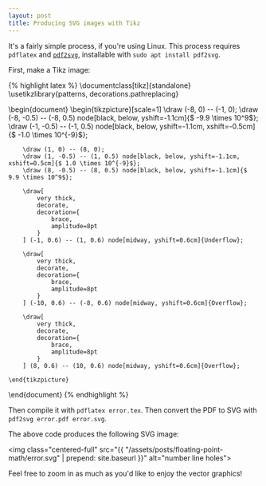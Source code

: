 ```yaml
---
layout: post
title: Producing SVG images with Tikz
---
```

<!-- Custom styles for the images -->
<link rel="stylesheet" href="{{ "/assets/styles/images.css" | prepend: site.baseurl }}">

It's a fairly simple process, if you're using Linux. This process requires `pdflatex` and [`pdf2svg`](https://github.com/dawbarton/pdf2svg), installable with `sudo apt install pdf2svg`.

First, make a Tikz image:

{% highlight latex %}
\documentclass[tikz]{standalone}
\usetikzlibrary{patterns, decorations.pathreplacing}

\begin{document}
    \begin{tikzpicture}[scale=1]
        \draw (-8, 0) -- (-1, 0);
        \draw (-8, -0.5) -- (-8, 0.5) node[black, below, yshift=-1.1cm]{$ -9.9 \times 10^9$};
        \draw (-1, -0.5) -- (-1, 0.5) node[black, below, yshift=-1.1cm, xshift=-0.5cm]{$ -1.0 \times 10^{-9}$};

        \draw (1, 0) -- (8, 0);
        \draw (1, -0.5) -- (1, 0.5) node[black, below, yshift=-1.1cm, xshift=0.5cm]{$ 1.0 \times 10^{-9}$};
        \draw (8, -0.5) -- (8, 0.5) node[black, below, yshift=-1.1cm]{$ 9.9 \times 10^9$};

        \draw[
            very thick,
            decorate,
            decoration={
                brace,
                amplitude=8pt
            }
        ] (-1, 0.6) -- (1, 0.6) node[midway, yshift=0.6cm]{Underflow};

        \draw[
            very thick,
            decorate,
            decoration={
                brace,
                amplitude=8pt
            }
        ] (-10, 0.6) -- (-8, 0.6) node[midway, yshift=0.6cm]{Overflow};

        \draw[
            very thick,
            decorate,
            decoration={
                brace,
                amplitude=8pt
            }
        ] (8, 0.6) -- (10, 0.6) node[midway, yshift=0.6cm]{Overflow};

    \end{tikzpicture}
\end{document}
{% endhighlight %}

Then compile it with `pdflatex error.tex`. Then convert the PDF to SVG with `pdf2svg error.pdf error.svg`.

The above code produces the following SVG image:

<img class="centered-full" src="{{ "/assets/posts/floating-point-math/error.svg" | prepend: site.baseurl }}" alt="number line holes">

Feel free to zoom in as much as you'd like to enjoy the vector graphics!
